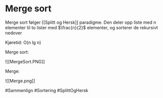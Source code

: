 # Merge sort

Merge sort følger [[Splitt og Hersk]] paradigme.
Den deler opp liste med n elementer til to lister med $\frac{n}{2}$ elementer,
og sorterer de rekursivt nedover

Kjøretid: O(n lg n)

Merge sort:

![[MergeSort.PNG]]

Merge:

![[Merge.png]]

#Sammenlign
#Sortering
#SplittOgHersk 

